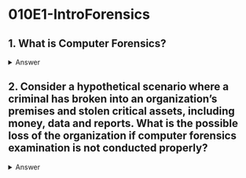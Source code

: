 # 010E1-IntroForensics

## 1. What is Computer Forensics?

<details>
<summary>Answer</summary>
<p>
Computer Forensics is the science of obtaining, preserving, and documenting evidence from digital electronic storage devices, such as computers, mobile devices, digital cameras, and various memory storage devices.

All must be done in a manner designed to preserve the probative value of the evidence and to assure its admissibility in a legal proceeding.
<details>
<summary>Translate</summary>
<p>
計算機取證是獲取, 保存和數碼電子存儲設備, 如電腦, 移動設備, 數碼相機, 以及各種存儲器存儲設備記錄證據的科學。

所有人都必須設計為保留證據的證明價值, 並保證在法律程序其受理的方式來完成。
</p>
</details>  
</p>
</details>  

## 2. Consider a hypothetical scenario where a criminal has broken into an organization’s premises and stolen critical assets, including money, data and reports. What is the possible loss of the organization if computer forensics examination is not conducted properly?

<details>
<summary>Answer</summary>
<p>

* Loss of evidence.
* Loss of valuable information such as customer files, private data, or other confidential information, may potentially render an organization vulnerable to legal or other action.
* For companies whose business models depend on protection of intellectual properties, maintaining confidentiality or whose business data is highly sought after commodity, such losses could be catastrophic if the data were not recovered in a timely manner.
* An organization risks losing a valuable opportunity to dignity and correct security weakness.
<details>
<summary>Translate</summary>
<p>

* 證據丟失。
* 有價值的信息丟失, 如客戶檔案, 私人數據, 或其他機密信息, 可能會潛在地使脆弱的法律或採取其他行動的組織。
* 對於公司, 其商業模式依賴於知識產權, 維護保密或者其業務數據的商品後, 備受追捧的保護, 如果數據沒有及時回收這種損失可能是災難性的。
* 一個組織可能失去尊嚴和正確的安全弱點的寶貴機會。
</p>
</details>  
</p>
</details>  
